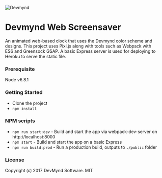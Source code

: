 ![Devmynd](https://www.devmynd.com/wp-content/uploads/2016/07/logo-horizontal.jpg "Devmynd")

# Devmynd Web Screensaver
An animated web-based clock that uses the Devmynd color scheme and designs. This project uses Pixi.js along with tools such as Webpack with ES6 and Greensock GSAP. A basic Express server is used for deploying to Heroku to serve the static file.

### Prerequisite
Node v6.8.1

### Getting Started
* Clone the project
* `npm install`

### NPM scripts
* `npm run start:dev` - Build and start the app via webpack-dev-server on http://localhost:8000
* `npm start` - Build and start the app on a basic Express
* `npm run build:prod` - Run a production build, outputs to `./public` folder

### License
Copyright (c) 2017 DevMynd Software.
MIT
